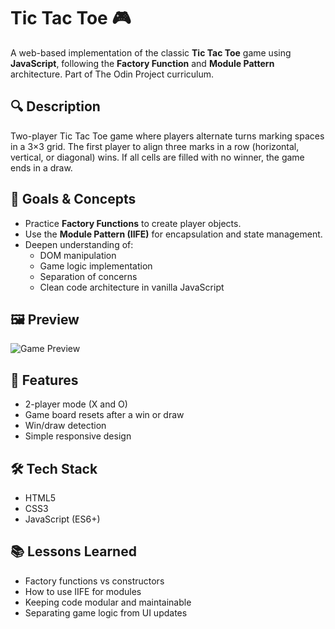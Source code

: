 # Tic Tac Toe 🎮

A web-based implementation of the classic **Tic Tac Toe** game using **JavaScript**, following the **Factory Function** and **Module Pattern** architecture. Part of The Odin Project curriculum.

## 🔍 Description

Two-player Tic Tac Toe game where players alternate turns marking spaces in a 3×3 grid. The first player to align three marks in a row (horizontal, vertical, or diagonal) wins. If all cells are filled with no winner, the game ends in a draw.

## 🧠 Goals & Concepts

- Practice **Factory Functions** to create player objects.
- Use the **Module Pattern (IIFE)** for encapsulation and state management.
- Deepen understanding of:
  - DOM manipulation
  - Game logic implementation
  - Separation of concerns
  - Clean code architecture in vanilla JavaScript

## 🖼️ Preview

![Game Preview](./preview.png)

## 🚀 Features

- 2-player mode (X and O)
- Game board resets after a win or draw
- Win/draw detection
- Simple responsive design

## 🛠️ Tech Stack

- HTML5
- CSS3
- JavaScript (ES6+)

## 📚 Lessons Learned

- Factory functions vs constructors
- How to use IIFE for modules
- Keeping code modular and maintainable
- Separating game logic from UI updates
